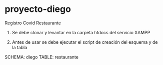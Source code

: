 # proyecto-diego
Registro Covid Restaurante

1. Se debe clonar y levantar en la carpeta htdocs del servicio XAMPP

2. Antes de usar se debe ejecutar el script de creación del esquema y de la tabla

SCHEMA: diego
TABLE: restaurante
